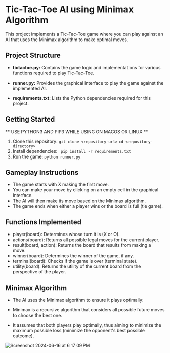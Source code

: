 # Tic-Tac-Toe AI using Minimax Algorithm

This project implements a Tic-Tac-Toe game where you can play against an AI that uses the Minimax algorithm to make optimal moves.

## Project Structure

* **tictactoe.py:** Contains the game logic and implementations for various functions required to play Tic-Tac-Toe.

* **runner.py:**  Provides the graphical interface to play the game against the implemented AI.

* **requirements.txt:** Lists the Python dependencies required for this project.

## Getting Started
** USE PYTHON3 AND PIP3 WHILE USING ON MACOS OR LINUX **

1. Clone this repository:
```git clone <repository-url>```
```cd <repository-directory>```
2. Install dependencies:
``` pip install -r requirements.txt```
3. Run the game:
```python runner.py```

## Gameplay Instructions
* The game starts with X making the first move.
* You can make your move by clicking on an empty cell in the graphical interface.
* The AI will then make its move based on the Minimax algorithm.
* The game ends when either a player wins or the board is full (tie game).

## Functions Implemented
* player(board): Determines whose turn it is (X or O).
* actions(board): Returns all possible legal moves for the current player.
* result(board, action): Returns the board that results from making a move.
* winner(board): Determines the winner of the game, if any.
* terminal(board): Checks if the game is over (terminal state).
* utility(board): Returns the utility of the current board from the perspective of the player.

## Minimax Algorithm
* The AI uses the Minimax algorithm to ensure it plays optimally:

* Minimax is a recursive algorithm that considers all possible future moves to choose the best one.
* It assumes that both players play optimally, thus aiming to minimize the maximum possible loss (minimize the opponent's best possible outcome).

![Screenshot 2024-06-16 at 6 17 09 PM](https://github.com/naman39/projects/assets/59209974/05b63425-ffe4-47df-8046-bf2af6cfd4c0)
